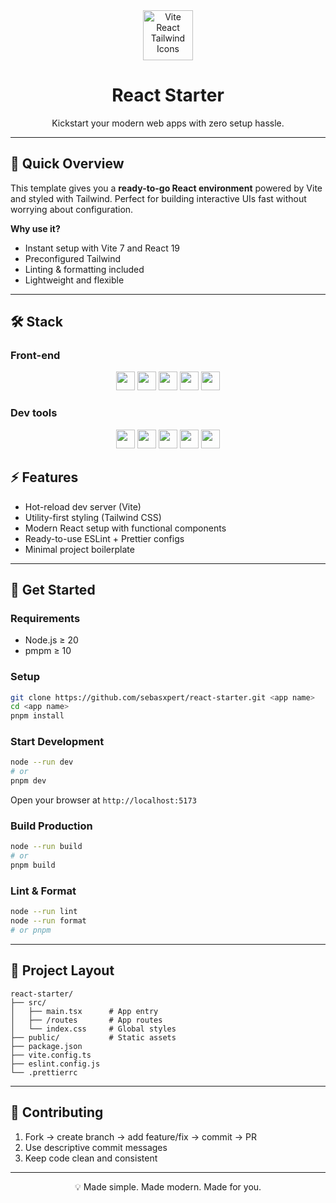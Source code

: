 <div align="center">
  <img height="80" src="https://skillicons.dev/icons?i=vite,react,ts" alt="Vite React Tailwind Icons" />
  <h1>React Starter</h1>
  <p>Kickstart your modern web apps with zero setup hassle.</p>
</div>

---

## 🚀 Quick Overview

This template gives you a **ready-to-go React environment** powered by Vite and styled with Tailwind. Perfect for building interactive UIs fast without worrying about configuration.

**Why use it?**

- Instant setup with Vite 7 and React 19
- Preconfigured Tailwind
- Linting & formatting included
- Lightweight and flexible

---

## 🛠 Stack

### Front-end

<p align="center">
  <img src="https://img.shields.io/badge/react%2019-%2320232a.svg?style=for-the-badge&logo=react&logoColor=%2361DAFB" height="30" />
  <img src="https://img.shields.io/badge/tanstack%20router-green.svg?style=for-the-badge" height="30" />
  <img src="https://img.shields.io/badge/tailwind%204-%2338B2AC.svg?style=for-the-badge&logo=tailwind-css&logoColor=white" height="30" />
  <img src="https://img.shields.io/badge/jotai-white?style=for-the-badge" height="30" />
  <img src="https://img.shields.io/badge/lucide%20icons-red.svg?style=for-the-badge&logo=lucide&logoColor=white" height="30" />
</p>

### Dev tools

<p align="center">
  <img src="https://img.shields.io/badge/vite%207-%23646CFF.svg?style=for-the-badge&logo=vite&logoColor=white" height="30" />
  <img src="https://img.shields.io/badge/vitest-green.svg?style=for-the-badge&logo=vitest&logoColor=black" height="30" />
  <img src="https://img.shields.io/badge/typescript-blue?style=for-the-badge&logo=typescript&logoColor=black" height="30" />
  <img src="https://img.shields.io/badge/eslint-yellow?style=for-the-badge&logo=eslint&logoColor=black" height="30" />
  <img src="https://img.shields.io/badge/prettier-yellow?style=for-the-badge&logo=prettier&logoColor=black" height="30" />
</p

---

## ⚡ Features

- Hot-reload dev server (Vite)
- Utility-first styling (Tailwind CSS)
- Modern React setup with functional components
- Ready-to-use ESLint + Prettier configs
- Minimal project boilerplate

---

## 🏁 Get Started

### Requirements

- Node.js ≥ 20
- pmpm ≥ 10

### Setup

```bash
git clone https://github.com/sebasxpert/react-starter.git <app name>
cd <app name>
pnpm install
```

### Start Development

```bash
node --run dev
# or
pnpm dev
```

Open your browser at `http://localhost:5173`

### Build Production

```bash
node --run build
# or
pnpm build
```

### Lint & Format

```bash
node --run lint
node --run format
# or pnpm
```

---

## 📁 Project Layout

```
react-starter/
├── src/
│   ├── main.tsx      # App entry
│   ├── /routes       # App routes
│   └── index.css     # Global styles
├── public/           # Static assets
├── package.json
├── vite.config.ts
├── eslint.config.js
└── .prettierrc
```

---

## 🤝 Contributing

1. Fork → create branch → add feature/fix → commit → PR
2. Use descriptive commit messages
3. Keep code clean and consistent

---

<p align="center">
💡 Made simple. Made modern. Made for you.
</p>
